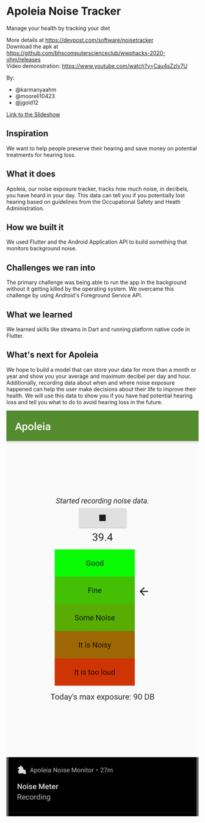 # Apoleia Noise Tracker

Manage your health by tracking your diet

More details at https://devpost.com/software/noisetracker  
Download the apk at https://github.com/bhscomputerscienceclub/wwphacks-2020-ohm/releases  
Video demonstration: https://www.youtube.com/watch?v=Cau4sZzlv7U  

By:
- @karmanyaahm
- @mooreli10423
- @jgold12
    
[Link to the Slideshow](https://docs.google.com/presentation/d/1uY0nI8e0O7Oyt7t-fotuANjd26rCTVCvsNk8ZUlibLg/edit?usp=sharing)


## Inspiration
We want to help people preserve their hearing and save money on potential treatments for hearing loss.

## What it does
Apoleia, our noise exposure tracker, tracks how much noise, in decibels, you have heard in your day. This data can tell you if you potentially lost hearing based on guidelines from the Occupational Safety and Heath Administration.

## How we built it
We used Flutter and the Android Application API to build something that monitors background noise.

## Challenges we ran into
The primary challenge was being able to run the app in the background without it getting killed by the operating system. We overcame this challenge by using Android's Foreground Service API.

## What we learned
We learned skills like streams in Dart and running platform native code in Flutter.

## What's next for Apoleia 

We hope to build a model that can store your data for more than a month or year and show you your average and maximum decibel per day and hour. Additionally, recording data about when and where noise exposure happened can help the user make decisions about their life to improve their health. We will use this data to show you if you have had potential hearing loss and tell you what to do to avoid hearing loss in the future.

    
![Demo app screenshot](/demo/screenshot1.png)
![Demo notification screenshot](/demo/screenshot2.png)
